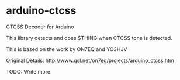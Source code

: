 # arduino-ctcss
CTCSS Decoder for Arduino

This library detects and does $THING when CTCSS tone is detected. 

This is based on the work by ON7EQ and YO3HJV

Original Details: http://www.qsl.net/on7eq/projects/arduino_ctcss.htm


TODO: Write more
